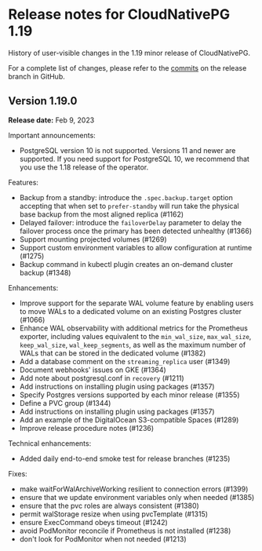 # Release notes for CloudNativePG 1.19

History of user-visible changes in the 1.19 minor release of CloudNativePG.

For a complete list of changes, please refer to the
[commits](https://github.com/cloudnative-pg/cloudnative-pg/commits/release-1.19)
on the release branch in GitHub.

## Version 1.19.0

**Release date:** Feb 9, 2023

Important announcements:

- PostgreSQL version 10 is not supported. Versions 11 and newer are supported.
  If you need support for PostgreSQL 10, we recommend that you use the 1.18
  release of the operator.

Features:

- Backup from a standby: introduce the `.spec.backup.target` option accepting
  that when set to `prefer-standby` will run take the physical base backup from
  the most aligned replica (#1162)
- Delayed failover: introduce the `failoverDelay` parameter to delay the
  failover process once the primary has been detected unhealthy (#1366)
- Support mounting projected volumes (#1269)
- Support custom environment variables to allow configuration at runtime
  (#1275)
- Backup command in kubectl plugin creates an on-demand cluster backup (#1348)

Enhancements:

- Improve support for the separate WAL volume feature by enabling users to move
  WALs to a dedicated volume on an existing Postgres cluster (#1066)
- Enhance WAL observability with additional metrics for the Prometheus
  exporter, including values equivalent to the `min_wal_size`, `max_wal_size`,
  `keep_wal_size`, `wal_keep_segments`, as well as the maximum number of WALs
  that can be stored in the dedicated volume (#1382)
- Add a database comment on the `streaming_replica` user (#1349)
- Document webhooks' issues on GKE (#1364)
- Add note about postgresql.conf in `recovery` (#1211)
- Add instructions on installing plugin using packages (#1357)
- Specify Postgres versions supported by each minor release (#1355)
- Define a PVC group (#1344)
- Add instructions on installing plugin using packages (#1357)
- Add an example of the DigitalOcean S3-compatible Spaces (#1289)
- Improve release procedure notes (#1236)

Technical enhancements:

- Added daily end-to-end smoke test for release branches (#1235)

Fixes:

- make waitForWalArchiveWorking resilient to connection errors (#1399)
- ensure that we update environment variables only when needed (#1385)
- ensure that the pvc roles are always consistent (#1380)
- permit walStorage resize when using pvcTemplate (#1315)
- ensure ExecCommand obeys timeout (#1242)
- avoid PodMonitor reconcile if Prometheus is not installed (#1238)
- don't look for PodMonitor when not needed (#1213)
